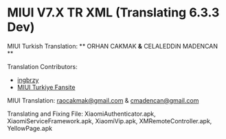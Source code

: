 MIUI V7.X TR XML
(Translating 6.3.3 Dev) 
==============================

MIUI Turkish Translation: ** ORHAN CAKMAK **&** CELALEDDiN MADENCAN **

Translation Contributors:
- [ingbrzy](http://xiaomi.eu)
- [ MIUI Turkiye Fansite](http://www.miuiturkiye.net)  

MIUI Translation: raocakmak@gmail.com & cmadencan@gmail.com


Translating and Fixing File: 
XiaomiAuthenticator.apk, XiaomiServiceFramework.apk, XiaomiVip.apk, XMRemoteController.apk, YellowPage.apk

